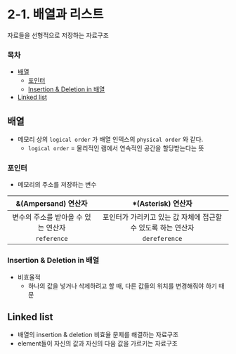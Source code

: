 # 2-1. 배열과 리스트

자료들을 선형적으로 저장하는 자료구조

### 목차
- [배열](#배열)
	+ [포인터](#포인터)
	+ [Insertion & Deletion in 배열](#Insertion-&-Deletion-in-배열)
- [Linked list](#Linked-list)

## 배열

- 메모리 상의 `logical order` 가 배열 인덱스의 `physical order` 와 같다.
    - `logical order` =  물리적인 램에서 연속적인 공간을 할당받는다는 뜻

### 포인터

- 메모리의 주소를 저장하는 변수

| &(Ampersand) 연산자 | *(Asterisk) 연산자 |
| :---: | :---: |
| 변수의 주소를 받아올 수 있는 연산자 | 포인터가 가리키고 있는 값 자체에 접근할 수 있도록 하는 연산자 |
| `reference` | `dereference` |

### Insertion & Deletion in 배열

- 비효율적
    - 하나의 값을 넣거나 삭제하려고 할 때, 다른 값들의 위치를 변경해줘야 하기 때문

## Linked list

- 배열의 insertion & deletion 비효율 문제를 해결하는 자료구조
- element들이 자신의 값과 자신의 다음 값을 가르키는 자료구조

